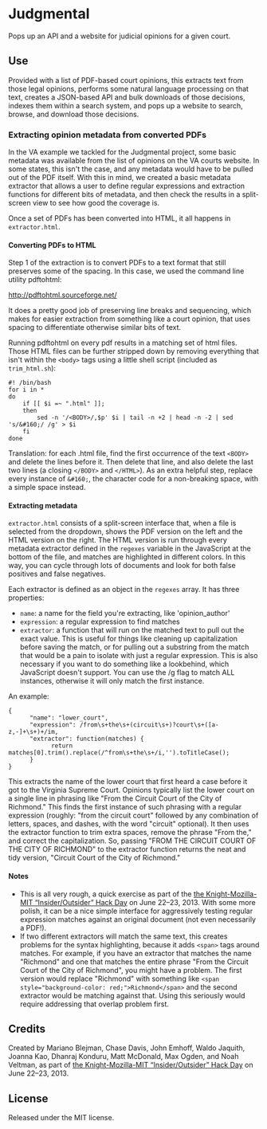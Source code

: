 # Judgmental

Pops up an API and a website for judicial opinions for a given court.

## Use

Provided with a list of PDF-based court opinions, this extracts text from those legal opinions, performs some natural language processing on that text, creates a JSON-based API and bulk downloads of those decisions, indexes them within a search system, and pops up a website to search, browse, and download those decisions.

### Extracting opinion metadata from converted PDFs

In the VA example we tackled for the Judgmental project, some basic metadata was available from the list of opinions on the VA courts website.  In some states, this isn't the case, and any metadata would have to be pulled out of the PDF itself.  With this in mind, we created a basic metadata extractor that allows a user to define regular expressions and extraction functions for different bits of metadata, and then check the results in a split-screen view to see how good the coverage is.

Once a set of PDFs has been converted into HTML, it all happens in `extractor.html`.

#### Converting PDFs to HTML

Step 1 of the extraction is to convert PDFs to a text format that still preserves some of the spacing.  In this case, we used the command line utility pdftohtml:

http://pdftohtml.sourceforge.net/

It does a pretty good job of preserving line breaks and sequencing, which makes for easier extraction from something like a court opinion, that uses spacing to differentiate otherwise similar bits of text.

Running pdftohtml on every pdf results in a matching set of html files.  Those HTML files can be further stripped down by removing everything that isn't within the `<body>` tags using a little shell script (included as `trim_html.sh`):

    #! /bin/bash
	for i in *
	do
		if [[ $i =~ ".html" ]];
		then
			sed -n '/<BODY>/,$p' $i | tail -n +2 | head -n -2 | sed 's/&#160;/ /g' > $i
		fi
	done

Translation: for each .html file, find the first occurrence of the text `<BODY>` and delete the lines before it.  Then delete that line, and also delete the last two lines (a closing `</BODY>` and `</HTML>`).  As an extra helpful step, replace every instance of `&#160;`, the character code for a non-breaking space, with a simple space instead.

#### Extracting metadata

`extractor.html` consists of a split-screen interface that, when a file is selected from the dropdown, shows the PDF version on the left and the HTML version on the right.  The HTML version is run through every metadata extractor defined in the `regexes` variable in the JavaScript at the bottom of the file, and matches are highlighted in different colors.  In this way, you can cycle through lots of documents and look for both false positives and false negatives.

Each extractor is defined as an object in the `regexes` array.  It has three properties:

* `name`: a name for the field you're extracting, like 'opinion_author'
* `expression`: a regular expression to find matches
* `extractor`: a function that will run on the matched text to pull out the exact value.  This is useful for things like cleaning up capitalization before saving the match, or for pulling out a substring from the match that would be a pain to isolate with just a regular expression.  This is also necessary if you want to do something like a lookbehind, which JavaScript doesn't support.  You can use the /g flag to match ALL instances, otherwise it will only match the first instance.

An example:

	{
	      "name": "lower_court",
	      "expression": /from\s+the\s+(circuit\s+)?court\s+([a-z,-]+\s+)+/im,
	      "extractor": function(matches) { 
	            return matches[0].trim().replace(/^from\s+the\s+/i,'').toTitleCase();
	      }
	}

This extracts the name of the lower court that first heard a case before it got to the Virginia Supreme Court.  Opinions typically list the lower court on a single line in phrasing like "From the Circuit Court of the City of Richmond."  This finds the first instance of such phrasing with a regular expression (roughly: "from the circuit court" followed by any combination of letters, spaces, and dashes, with the word "circuit" optional). It then uses the extractor function to trim extra spaces, remove the phrase "From the," and correct the capitalization.  So, passing "FROM THE CIRCUIT COURT OF THE CITY OF RICHMOND" to the extractor function returns the neat and tidy version, "Circuit Court of the City of Richmond."

#### Notes

* This is all very rough, a quick exercise as part of the [the Knight-Mozilla-MIT “Insider/Outsider” Hack Day](https://wiki.mozilla.org/OpenNews/hackdays/insideroutsider#HackDash:_Project_Teams_and_Ideas) on June 22–23, 2013.  With some more polish, it can be a nice simple interface for aggressively testing regular expression matches against an original document (not even necessarily a PDF!).
* If two different extractors will match the same text, this creates problems for the syntax highlighting, because it adds `<span>` tags around matches.  For example, if you have an extractor that matches the name "Richmond" and one that matches the entire phrase "From the Circuit Court of the City of Richmond", you might have a problem.  The first version would replace "Richmond" with something like `<span style="background-color: red;">Richmond</span>` and the second extractor would be matching against that.  Using this seriously would require addressing that overlap problem first.

## Credits

Created by Mariano Blejman, Chase Davis, John Emhoff, Waldo Jaquith, Joanna Kao, Dhanraj Konduru, Matt McDonald, Max Ogden, and Noah Veltman, as part of [the Knight-Mozilla-MIT “Insider/Outsider” Hack Day](https://wiki.mozilla.org/OpenNews/hackdays/insideroutsider#HackDash:_Project_Teams_and_Ideas) on June 22–23, 2013.

## License

Released under the MIT license.
